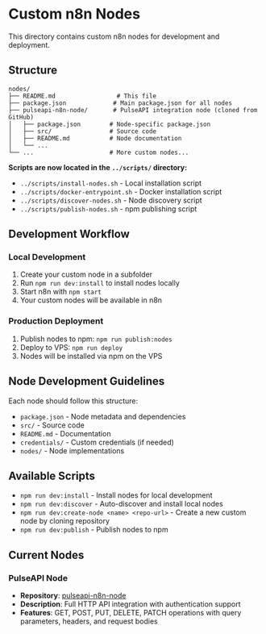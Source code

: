 # Custom n8n Nodes

This directory contains custom n8n nodes for development and deployment.

## Structure

```
nodes/
├── README.md                 # This file
├── package.json             # Main package.json for all nodes
├── pulseapi-n8n-node/       # PulseAPI integration node (cloned from GitHub)
│   ├── package.json        # Node-specific package.json
│   ├── src/                # Source code
│   ├── README.md           # Node documentation
│   └── ...
└── ...                     # More custom nodes...
```

**Scripts are now located in the `../scripts/` directory:**
- `../scripts/install-nodes.sh` - Local installation script
- `../scripts/docker-entrypoint.sh` - Docker installation script
- `../scripts/discover-nodes.sh` - Node discovery script
- `../scripts/publish-nodes.sh` - npm publishing script

## Development Workflow

### Local Development
1. Create your custom node in a subfolder
2. Run `npm run dev:install` to install nodes locally
3. Start n8n with `npm start`
4. Your custom nodes will be available in n8n

### Production Deployment
1. Publish nodes to npm: `npm run publish:nodes`
2. Deploy to VPS: `npm run deploy`
3. Nodes will be installed via npm on the VPS

## Node Development Guidelines

Each node should follow this structure:
- `package.json` - Node metadata and dependencies
- `src/` - Source code
- `README.md` - Documentation
- `credentials/` - Custom credentials (if needed)
- `nodes/` - Node implementations

## Available Scripts

- `npm run dev:install` - Install nodes for local development
- `npm run dev:discover` - Auto-discover and install local nodes
- `npm run dev:create-node <name> <repo-url>` - Create a new custom node by cloning repository
- `npm run dev:publish` - Publish nodes to npm

## Current Nodes

### PulseAPI Node
- **Repository**: [pulseapi-n8n-node](https://github.com/bessuraba/pulseapi-n8n-node)
- **Description**: Full HTTP API integration with authentication support
- **Features**: GET, POST, PUT, DELETE, PATCH operations with query parameters, headers, and request bodies 